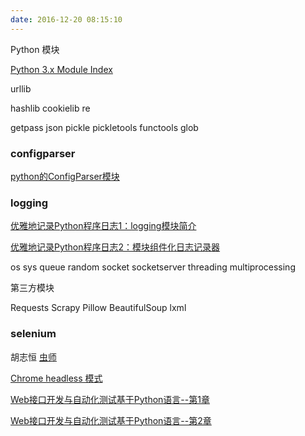 ```yaml
---
date: 2016-12-20 08:15:10
---
```


Python 模块

[Python 3.x Module Index](https://docs.python.org/3/py-modindex.html)

urllib

hashlib
cookielib
re

getpass
json
pickle
pickletools
functools
glob

### configparser
[ python的ConfigParser模块](http://blog.csdn.net/miner_k/article/details/77857292)

### logging

[优雅地记录Python程序日志1：logging模块简介](http://zmister.com/archives/213.html)

[优雅地记录Python程序日志2：模块组件化日志记录器](http://zmister.com/archives/217.html)

os
sys
queue
random
socket
socketserver
threading
multiprocessing



第三方模块

Requests
Scrapy
Pillow
BeautifulSoup
lxml

### selenium
胡志恒
[虫师](http://www.cnblogs.com/fnng/)

[Chrome headless 模式](http://www.cnblogs.com/fnng/p/7797839.html)

[Web接口开发与自动化测试基于Python语言--第1章](http://blog.csdn.net/zhaoxz1985/article/details/72780085)

[Web接口开发与自动化测试基于Python语言--第2章](http://blog.csdn.net/zhaoxz1985/article/details/72862466)